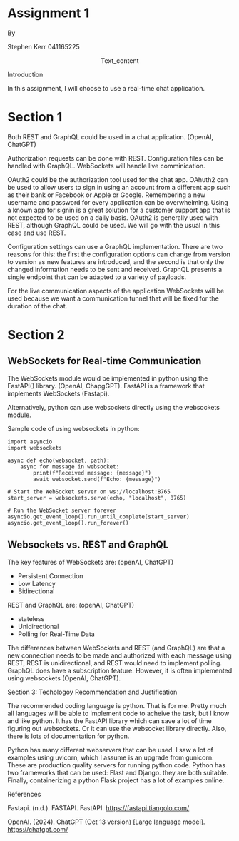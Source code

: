 # Assignment 1

By

Stephen Kerr
041165225

<div style="border:1 px solid red;">
<p style="text-align:center;">Text_content</p>
</div>
Introduction

In this assignment, I will choose to use a real-time chat application.


# Section 1

Both REST and GraphQL could be used in a chat application.  (OpenAI, ChatGPT)

Authorization requests can be done with REST.  Configuration files can be handled with GraphQL.  WebSockets will handle live comminication.

OAuth2 could be the authorization tool used for the chat app.  OAhuth2 can be used to allow users to sign in using an account from a different app such as their bank or Facebook or Apple or Google.  Remembering a new username and password for every application can be overwhelming.  Using a known app for signin is a great solution for a customer support app that is not expected to be used on a daily basis.  OAuth2 is generally used with REST, although GraphQL could be used.  We will go with the usual in this case and use REST.

Configuration settings can use a GraphQL implementation.  There are two reasons for this: the first the configuration options can change from version to version as new features are introduced, and the second is that only the changed information needs to be sent and received.  GraphQL presents a single endpoint that can be adapted to a variety of payloads.  

For the live communication aspects of the application WebSockets will be used because we want a communication tunnel that will be fixed for the duration of the chat.

# Section 2

## WebSockets for Real-time Communication

The WebSockets module would be implemented in python using the FastAPI() library. (OpenAI, ChapgGPT).  FastAPI is a framework that implements WebSockets (Fastapi).  

Alternatively, python can use websockets directly using the websockets module.  

Sample code of using websockets in python:

```
import asyncio
import websockets

async def echo(websocket, path):
    async for message in websocket:
        print(f"Received message: {message}")
        await websocket.send(f"Echo: {message}")

# Start the WebSocket server on ws://localhost:8765
start_server = websockets.serve(echo, "localhost", 8765)

# Run the WebSocket server forever
asyncio.get_event_loop().run_until_complete(start_server)
asyncio.get_event_loop().run_forever()
```

## Websockets vs. REST and GraphQL

The key features of WebSockets are: (openAI, ChatGPT)
- Persistent Connection
- Low Latency
- Bidirectional

REST and GraphQL are: (openAI, ChatGPT)
- stateless
- Unidirectional
- Polling for Real-Time Data 

The differences between WebSockets and REST (and GraphQL) are that a new connection needs to be made and authorized with each message using REST, REST is unidirectional, and REST would need to implement polling.  GraphQL does have a subscription feature.  However, it is often implemented using websockets (OpenAI, ChatGPT).

Section 3: Techologoy Recommendation and Justification

The recommended coding language is python.  That is for me.  Pretty much all languages will be able to implement code to acheive the task, but I know and like python.  It has the FastAPI library which can save a lot of time figuring out websockets.  Or it can use the websocket library directly.  Also, there is lots of documentation for python.

Python has many different webservers that can be used.  I saw a lot of examples using uvicorn, which I assume is an upgrade from gunicorn.  These are production quality servers for running python code.  Python has two frameworks that can be used: Flast and Django.  they are both suitable.  Finally, containerizing a python Flask project has a lot of examples online.







References

Fastapi. (n.d.). FASTAPI. FastAPI. https://fastapi.tiangolo.com/ 

OpenAI. (2024). ChatGPT (Oct 13 version) [Large language model]. https://chatgpt.com/

